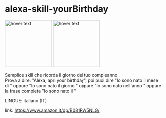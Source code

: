 # alexa-skill-yourBirthday
<p>
  <img src="https://images-na.ssl-images-amazon.com/images/I/51ojUdyvzpL.png" width="150" title="hover text">
  <img src="https://www.bitradio.it/wp-content/uploads/2019/02/Logo-Alexa.png" width="150" title="hover text">
</p>
Semplice skill che ricorda il giorno del tuo compleanno <br />
Prova a dire: "Alexa, apri your birthday",
poi puoi dire "Io sono nato il mese di <mese>" oppure "Io sono nato il giorno <giorno>" oppure "Io sono nato nell'anno <anno>" 
oppure la frase completa "Io sono nato il  <giorno> <mese> <anno>"
  
LINGUE: italiano (IT)

link: https://www.amazon.it/dp/B081RW5NLG/
